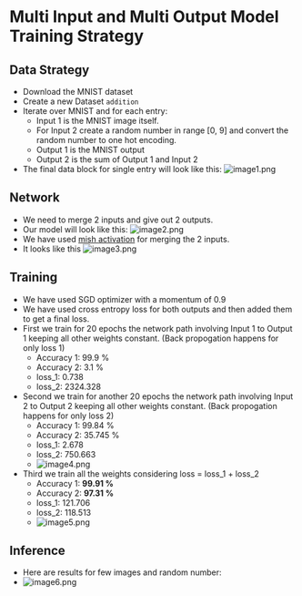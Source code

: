 # Multi Input and Multi Output Model Training Strategy

## Data Strategy

- Download the MNIST dataset
- Create a new Dataset `addition`
- Iterate over MNIST and for each entry:
  - Input 1 is the MNIST image itself.
  - For Input 2 create a random number in range [0, 9] and convert the random number to one hot encoding.
  - Output 1 is the MNIST output
  - Output 2 is the sum of Output 1 and Input 2
- The final data block for single entry will look like this:
![image1.png](https://raw.githubusercontent.com/divyanshuraj6815/EVA6/main/Experiment_3/experiment_3_data.png)


## Network

- We need to merge 2 inputs and give out 2 outputs.
- Our model will look like this:
![image2.png](https://raw.githubusercontent.com/divyanshuraj6815/EVA6/main/Experiment_3/experiment_3_network.png)
- We have used [mish activation](https://arxiv.org/abs/1908.08681) for merging the 2 inputs.
- It looks like this ![image3.png](https://camo.githubusercontent.com/69bf8e8f70b22901e9431a457d82d7a30a2eb4e5/68747470733a2f2f6d69726f2e6d656469756d2e636f6d2f6d61782f333030302f312a52754e4d345956385a756974644c676b715f4d5055772e706e67)

## Training

- We have used SGD optimizer with a momentum of 0.9
- We have used cross entropy loss for both outputs and then added them to get a final loss.
- First we train for 20 epochs the network path involving Input 1 to Output 1 keeping all other weights constant. (Back propogation happens for only loss 1)
  - Accuracy 1: 99.9 % 
  - Accuracy 2: 3.1 % 
  - loss_1: 0.738
  - loss_2: 2324.328
- Second we train for another 20 epochs the network path involving Input 2 to Output 2 keeping all other weights constant. (Back propogation happens for only loss 2)
  - Accuracy 1: 99.84 %
  - Accuracy 2: 35.745 % 
  - loss_1: 2.678
  - loss_2: 750.663
  - ![image4.png](https://raw.githubusercontent.com/divyanshuraj6815/EVA6/main/Experiment_3/loss_after_40.png)
- Third we train all the weights considering loss = loss_1 + loss_2
  - Accuracy 1: **99.91 %** 
  - Accuracy 2: **97.31 %** 
  - loss_1: 121.706
  - loss_2: 118.513
  - ![image5.png](https://raw.githubusercontent.com/divyanshuraj6815/EVA6/main/Experiment_3/loss_after_60.png)

## Inference

- Here are results for few images and random number:
- ![image6.png](https://raw.githubusercontent.com/divyanshuraj6815/EVA6/main/Experiment_3/inference.png)
